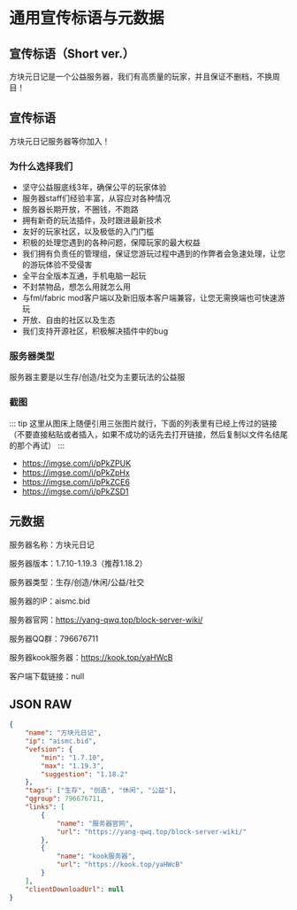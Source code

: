 # 通用宣传标语与元数据

## 宣传标语（Short ver.）

方块元日记是一个公益服务器，我们有高质量的玩家，并且保证不删档，不换周目！

## 宣传标语

方块元日记服务器等你加入！

### 为什么选择我们

- 坚守公益服底线3年，确保公平的玩家体验
- 服务器staff们经验丰富，从容应对各种情况
- 服务器长期开放，不圈钱，不跑路
- 拥有新奇的玩法插件，及时跟进最新技术
- 友好的玩家社区，以及极低的入门门槛
- 积极的处理您遇到的各种问题，保障玩家的最大权益
- 我们拥有负责任的管理组，保证您游玩过程中遇到的作弊者会急速处理，让您的游玩体验不受侵害
- 全平台全版本互通，手机电脑一起玩
- 不封禁物品，想怎么用就怎么用
- 与fml/fabric mod客户端以及新旧版本客户端兼容，让您无需换端也可快速游玩
- 开放、自由的社区以及生态
- 我们支持开源社区，积极解决插件中的bug

### 服务器类型

服务器主要是以生存/创造/社交为主要玩法的公益服

### 截图

::: tip
这里从图床上随便引用三张图片就行，下面的列表里有已经上传过的链接（不要直接粘贴或者插入，如果不成功的话先去打开链接，然后复制以文件名结尾的那个再试）
:::

- <https://imgse.com/i/pPkZPUK>
- <https://imgse.com/i/pPkZpHx>
- <https://imgse.com/i/pPkZCE6>
- <https://imgse.com/i/pPkZSD1>

## 元数据

服务器名称：方块元日记

服务器版本：1.7.10-1.19.3（推荐1.18.2）

服务器类型：生存/创造/休闲/公益/社交

服务器的IP：aismc.bid

服务器官网：<https://yang-qwq.top/block-server-wiki/>

服务器QQ群：796676711

服务器kook服务器：<https://kook.top/yaHWcB>

客户端下载链接：null

## JSON RAW

```json
{
    "name": "方块元日记",
    "ip": "aismc.bid",
    "vefsion": {
        "min": "1.7.10",
        "max": "1.19.3",
        "suggestion": "1.18.2"
    },
    "tags": ["生存", "创造", "休闲", "公益"],
    "qgroup": 796676711,
    "links": [
        {
            "name": "服务器官网",
            "url": "https://yang-qwq.top/block-server-wiki/"
        },
        {
            "name": "kook服务器",
            "url": "https://kook.top/yaHWcB"
        }
    ],
    "clientDownloadUrl": null
}
```
